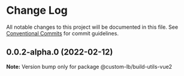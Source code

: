 # Change Log

All notable changes to this project will be documented in this file.
See [Conventional Commits](https://conventionalcommits.org) for commit guidelines.

## 0.0.2-alpha.0 (2022-02-12)

**Note:** Version bump only for package @custom-lb/build-utils-vue2
